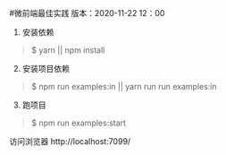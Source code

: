 #微前端最佳实践 
版本：2020-11-22 12：00
1. 安装依赖
>$ yarn || npm install 
2. 安装项目依赖
> $ npm run examples:in || yarn run run examples:in
3. 跑项目
> $ npm run examples:start

访问浏览器 http://localhost:7099/